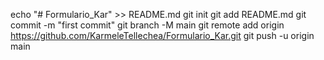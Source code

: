 echo "# Formulario_Kar" >> README.md
git init
git add README.md
git commit -m "first commit"
git branch -M main
git remote add origin https://github.com/KarmeleTellechea/Formulario_Kar.git
git push -u origin main